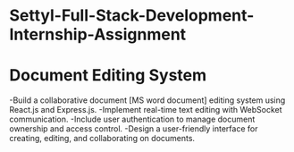 # Settyl-Full-Stack-Development-Internship-Assignment 
####

# Document Editing System 

-Build a collaborative document [MS word document] editing system using React.js and Express.js.
-Implement real-time text editing with WebSocket communication.
-Include user authentication to manage document ownership and access control.
-Design a user-friendly interface for creating, editing, and collaborating on documents.
